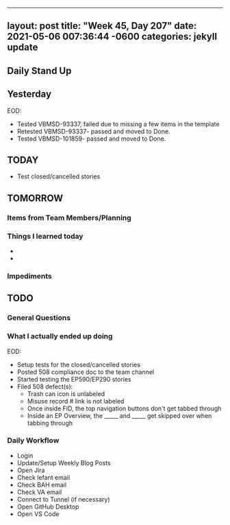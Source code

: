 
---
layout: post
title:  "Week 45, Day 207"
date:   2021-05-06 007:36:44 -0600
categories: jekyll update
---

## Daily Stand Up
## Yesterday
EOD:
* Tested VBMSD-93337, failed due to missing a few items in the template
* Retested VBMSD-93337- passed and moved to Done.
* Tested VBMSD-101859- passed and moved to Done.

## TODAY
* Test closed/cancelled stories

## TOMORROW

### Items from Team Members/Planning

### Things I learned today
* 
* 
### Impediments
## TODO

### General Questions  

### What I actually ended up doing
EOD:
* Setup tests for the closed/cancelled stories
* Posted 508 compliance doc to the team channel
* Started testing the EP590/EP290 stories
* Filed 508 defect(s):
  * Trash can icon is unlabeled
  * Misuse record # link is not labeled
  * Once inside FID, the top navigation buttons don't get tabbed through
  * Inside an EP Overview, the _____ and _____ get skipped over when tabbing through


### Daily Workflow
* Login
* Update/Setup Weekly Blog Posts
* Open Jira
* Check lefant email
* Check BAH email
* Check VA email
* Connect to Tunnel (if necessary)
* Open GitHub Desktop
* Open VS Code